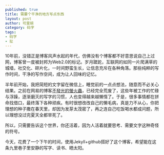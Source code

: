 ```yaml
---
published: true
title: 需要个干净的地方写点东西
layout: post
author: 可里胡 
category: 码字
tags:
- 码字
- 扯
---
```


10年前，没错正是博客风声水起的年代，仿佛没有个博客都不好意思说自己上过网，博客曾一度被封邦为Web2.0的标记。岁月蹉跎，互联网的如同一片爬满草的城墙，社交化、碎片化，一时间野蛮生长，让信息充斥在各种角落。那些纯粹的写作时间，干净的写作空间，成为让人回味的记忆。

半年前开始，我把简短的文字留在微信上，睡觉前的一点点想法，随意而不必关心结果。之前在网易的博客[不發光的螢火蟲](http://hzg139.blog.163.com/)，已经完全荒废了，这些年被工作的忙碌与浮躁，逐渐磨灭的写字的习惯，人也变得越来越懒惰了。于是，很多事情都在拼命找借口，最终落下各种顽疾。有时很想改改自己的懒毛病，真是力不从心，你把理想的种子撒在春天里，却因为发芽太茂密了，再之连自己吃饭喝水都成问题，所以理想没过完夏天全都旱死了。

所以，只需要告诉这个世界，你还活着，因为人活着就要思考、需要文字这种奇怪的符号。

今天，花费了一个下午的时间，使用Jekyll+github搭好了这个博客，希望能在这条九里巷子里安静的写字、读书、晒太阳。
